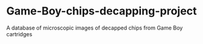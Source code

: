 # Game-Boy-chips-decapping-project
A database of microscopic images of decapped chips from Game Boy cartridges

